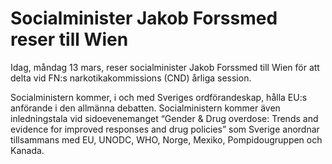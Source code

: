 # Socialminister Jakob Forssmed reser till Wien

Idag, måndag 13 mars, reser socialminister Jakob Forssmed till Wien för att delta vid FN:s narkotikakommissions (CND) årliga session.

Socialministern kommer, i och med Sveriges ordförandeskap, hålla EU:s anförande i den allmänna debatten. Socialministern kommer även inledningstala vid sidoevenemanget “Gender & Drug overdose: Trends and evidence for improved responses and drug policies” som Sverige anordnar tillsammans med EU, UNODC, WHO, Norge, Mexiko, Pompidougruppen och Kanada.
